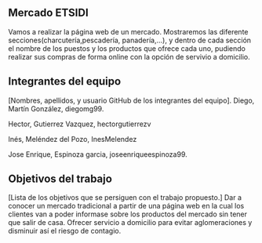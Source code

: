 ## Mercado ETSIDI
Vamos a realizar la página web de un mercado.  Mostraremos las diferente secciones(charcutería,pescadería, panadería,...), y  dentro de cada sección  el nombre de los puestos y los productos que ofrece cada uno, pudiendo realizar sus compras de forma online con la opción de servivio a domicilio.

## Integrantes del  equipo

[Nombres, apellidos, y usuario GitHub de los integrantes del equipo].
Diego, Martín González, diegomg99.

Hector, Gutierrez Vazquez,  hectorgutierrezv

Inés, Meléndez del Pozo, InesMelendez

Jose Enrique, Espinoza garcia, joseenriqueespinoza99.

## Objetivos del trabajo

[Lista de los objetivos que se persiguen con el trabajo propuesto.]
Dar a conocer un mercado tradicional a partir de una página web en la cual los  clientes van a poder informase sobre los productos del  mercado sin tener que salir de casa.
Ofrecer servicio a domicilio para evitar aglomeraciones y disminuir así el riesgo de contagio.
